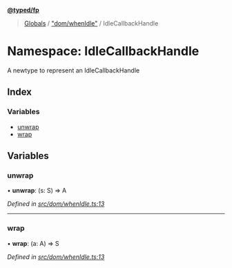**[@typed/fp](../README.md)**

> [Globals](../globals.md) / ["dom/whenIdle"](_dom_whenidle_.md) / IdleCallbackHandle

# Namespace: IdleCallbackHandle

A newtype to represent an IdleCallbackHandle

## Index

### Variables

* [unwrap](_dom_whenidle_.idlecallbackhandle.md#unwrap)
* [wrap](_dom_whenidle_.idlecallbackhandle.md#wrap)

## Variables

### unwrap

•  **unwrap**: (s: S) => A

*Defined in [src/dom/whenIdle.ts:13](https://github.com/TylorS/typed-fp/blob/6ccb290/src/dom/whenIdle.ts#L13)*

___

### wrap

•  **wrap**: (a: A) => S

*Defined in [src/dom/whenIdle.ts:13](https://github.com/TylorS/typed-fp/blob/6ccb290/src/dom/whenIdle.ts#L13)*
